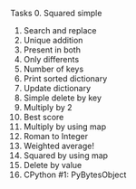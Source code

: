 Tasks
0. Squared simple
1. Search and replace
2. Unique addition
3. Present in both
4. Only differents
5. Number of keys
6. Print sorted dictionary
7. Update dictionary
8. Simple delete by key
9. Multiply by 2
10. Best score
11. Multiply by using map
12. Roman to Integer
13. Weighted average!
14. Squared by using map
15. Delete by value
16. CPython #1: PyBytesObject
